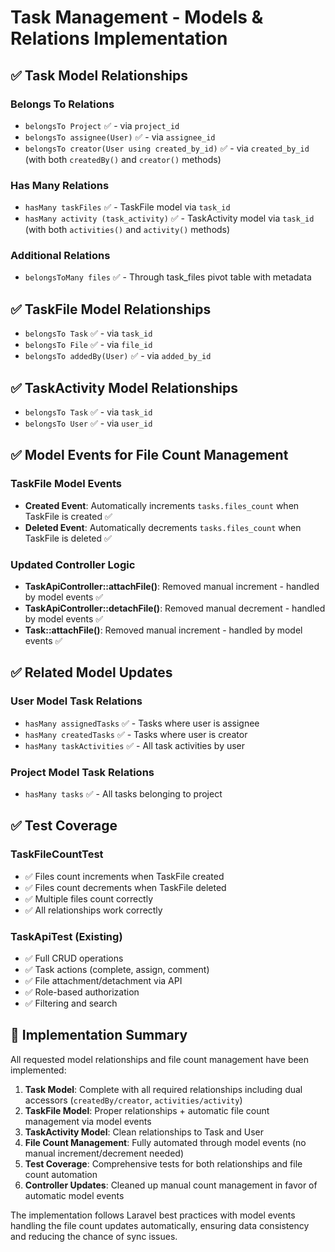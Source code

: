 # Task Management - Models & Relations Implementation

## ✅ Task Model Relationships

### Belongs To Relations
- `belongsTo Project` ✅ - via `project_id`
- `belongsTo assignee(User)` ✅ - via `assignee_id`
- `belongsTo creator(User using created_by_id)` ✅ - via `created_by_id` (with both `createdBy()` and `creator()` methods)

### Has Many Relations  
- `hasMany taskFiles` ✅ - TaskFile model via `task_id`
- `hasMany activity (task_activity)` ✅ - TaskActivity model via `task_id` (with both `activities()` and `activity()` methods)

### Additional Relations
- `belongsToMany files` ✅ - Through task_files pivot table with metadata

## ✅ TaskFile Model Relationships

- `belongsTo Task` ✅ - via `task_id`
- `belongsTo File` ✅ - via `file_id`
- `belongsTo addedBy(User)` ✅ - via `added_by_id`

## ✅ TaskActivity Model Relationships

- `belongsTo Task` ✅ - via `task_id`
- `belongsTo User` ✅ - via `user_id`

## ✅ Model Events for File Count Management

### TaskFile Model Events
- **Created Event**: Automatically increments `tasks.files_count` when TaskFile is created ✅
- **Deleted Event**: Automatically decrements `tasks.files_count` when TaskFile is deleted ✅

### Updated Controller Logic
- **TaskApiController::attachFile()**: Removed manual increment - handled by model events ✅
- **TaskApiController::detachFile()**: Removed manual decrement - handled by model events ✅
- **Task::attachFile()**: Removed manual increment - handled by model events ✅

## ✅ Related Model Updates

### User Model Task Relations
- `hasMany assignedTasks` ✅ - Tasks where user is assignee
- `hasMany createdTasks` ✅ - Tasks where user is creator
- `hasMany taskActivities` ✅ - All task activities by user

### Project Model Task Relations
- `hasMany tasks` ✅ - All tasks belonging to project

## ✅ Test Coverage

### TaskFileCountTest
- ✅ Files count increments when TaskFile created
- ✅ Files count decrements when TaskFile deleted  
- ✅ Multiple files count correctly
- ✅ All relationships work correctly

### TaskApiTest (Existing)
- ✅ Full CRUD operations
- ✅ Task actions (complete, assign, comment)
- ✅ File attachment/detachment via API
- ✅ Role-based authorization
- ✅ Filtering and search

## 🎯 Implementation Summary

All requested model relationships and file count management have been implemented:

1. **Task Model**: Complete with all required relationships including dual accessors (`createdBy/creator`, `activities/activity`)
2. **TaskFile Model**: Proper relationships + automatic file count management via model events
3. **TaskActivity Model**: Clean relationships to Task and User
4. **File Count Management**: Fully automated through model events (no manual increment/decrement needed)
5. **Test Coverage**: Comprehensive tests for both relationships and file count automation
6. **Controller Updates**: Cleaned up manual count management in favor of automatic model events

The implementation follows Laravel best practices with model events handling the file count updates automatically, ensuring data consistency and reducing the chance of sync issues.
